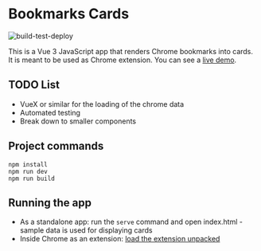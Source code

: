 # Bookmarks Cards
![build-test-deploy](https://github.com/rafa-borges/bookmarks-cards/workflows/build-test-deploy/badge.svg?branch=master)

This is a Vue 3 JavaScript app that renders Chrome bookmarks into cards. It is meant to be used as Chrome extension. You can see a [live demo](https://rafa-borges.github.io/bookmarks-cards/).

## TODO List
- VueX or similar for the loading of the chrome data
- Automated testing
- Break down to smaller components

## Project commands
```
npm install
npm run dev
npm run build
```

## Running the app
- As a standalone app: run the ```serve``` command and open index.html - sample data is used for displaying cards
- Inside Chrome as an extension: [load the extension unpacked](https://developer.chrome.com/extensions/getstarted)
